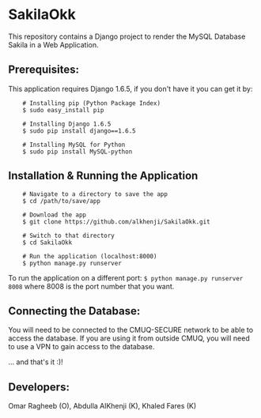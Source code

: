 SakilaOkk
==========

This repository contains a Django project to render the MySQL Database Sakila in a Web Application.

## Prerequisites:
This application requires Django 1.6.5, if you don't have it you can get it by:

```
    # Installing pip (Python Package Index)
    $ sudo easy_install pip

    # Installing Django 1.6.5
    $ sudo pip install django==1.6.5

    # Installing MySQL for Python
    $ sudo pip install MySQL-python
```

## Installation & Running the Application

```
    # Navigate to a directory to save the app
    $ cd /path/to/save/app

    # Download the app
    $ git clone https://github.com/alkhenji/SakilaOkk.git

    # Switch to that directory
    $ cd SakilaOkk

    # Run the application (localhost:8000)
    $ python manage.py runserver
```

To run the application on a different port: `$ python manage.py runserver 8008` where 8008 is the port number that you want.

## Connecting the Database:
You will need to be connected to the CMUQ-SECURE network to be able to access the database. If you are using it from outside CMUQ, you will need to use a VPN to gain access to the database.

... and that's it :)!

## Developers:
Omar Ragheeb (O), Abdulla AlKhenji (K), Khaled Fares (K)
